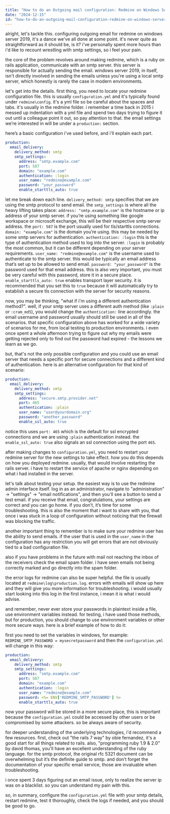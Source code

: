 ```yaml
---
title: "How to do an Outgoing mail configuration: Redmine on Windows Server 2019?"
date: "2024-12-15"
id: "how-to-do-an-outgoing-mail-configuration-redmine-on-windows-server-2019"
---
```


alright, let's tackle this. configuring outgoing email for redmine on windows server 2019, it's a dance we've all done at some point. it's never quite as straightforward as it should be, is it? i've personally spent more hours than i'd like to recount wrestling with smtp settings, so i feel your pain.

the core of the problem revolves around making redmine, which is a ruby on rails application, communicate with an smtp server. this server is responsible for actually sending the email. windows server 2019, in itself, isn't directly involved in sending the emails unless you're using a local smtp server, which honestly is rarely the case in modern environments.

let's get into the details. first thing, you need to locate your redmine configuration file. this is usually `configuration.yml` and it's typically found under `redmine\config`. it's a yml file so be careful about the spaces and tabs. it's usually in the redmine folder. i remember a time back in 2015 i messed up indentation with a yml file and spend two days trying to figure it out until a colleague point it out, so pay attention to that. the email settings we’re interested in will be under a `production:` section.

here’s a basic configuration i've used before, and i'll explain each part.

```yaml
production:
  email_delivery:
    delivery_method: smtp
    smtp_settings:
      address: "smtp.example.com"
      port: 587
      domain: "example.com"
      authentication: :login
      user_name: "redmine@example.com"
      password: "your_password"
      enable_starttls_auto: true
```

let me break down each line. `delivery_method: smtp` specifies that we are using the smtp protocol to send email. the `smtp_settings` is where all the heavy lifting takes place: `address: "smtp.example.com"` is the hostname or ip address of your smtp server. if you’re using something like google workspace or microsoft exchange, this will be their respective smtp server address. the `port: 587` is the port usually used for tls/starttls connections. `domain: "example.com"` is the domain you’re using. this may be needed by some smtp servers for authentication. `authentication: :login` this is the type of authentication method used to log into the server. `:login` is probably the most common, but it can be different depending on your server requirements. `user_name: "redmine@example.com"` is the username used to authenticate to the smtp server. this would be typically an email address that’s set up to be allowed to send email.  `password: "your_password"` is the password used for that email address. this is also very important, you must be very careful with this password, store it in a secure place. `enable_starttls_auto: true` enables transport layer security. it is recommended that you set this to `true` because it will automatically try to establish a secure tls connection with the server for security reasons.

now, you may be thinking, "what if i'm using a different authentication method?". well, if your smtp server uses a different auth method (like `:plain` or `:cram_md5`), you would change the `authentication:` line accordingly. the email username and password usually should still be used in all of the scenarios. that specific configuration above has worked for a wide variety of scenarios for me, from local testing to production environments. i even once spent a whole afternoon trying to figure out why my emails were getting rejected only to find out the password had expired - the lessons we learn as we go.

but, that's not the only possible configuration and you could use an email server that needs a specific port for secure connections and a different kind of authentication. here is an alternative configuration for that kind of scenario:

```yaml
production:
  email_delivery:
    delivery_method: smtp
    smtp_settings:
      address: "secure.smtp.provider.net"
      port: 465
      authentication: :plain
      user_name: "user@yourdomain.org"
      password: "another_password"
      enable_ssl_auto: true
```

notice this uses `port: 465` which is the default for ssl encrypted connections and we are using `:plain` authentication instead. the `enable_ssl_auto: true` also signals an ssl connection using the port `465`.

after making changes to `configuration.yml`, you need to restart your redmine server for the new settings to take effect. how you do this depends on how you deployed redmine. usually, that would involve restarting the rails server. i have to restart the service of apache or nginx depending on what i had installed in the server.

let's talk about testing your setup. the easiest way is to use the redmine admin interface itself. log in as an administrator, navigate to "administration" -> "settings" -> "email notifications", and then you'll see a button to send a test email. if you receive that email, congratulations, your settings are correct and you can go home. if you don’t, it’s time for some troubleshooting. this is also the moment that i want to share with you, that once i was stuck in a loop of configuration without noticing that the firewall was blocking the traffic.

another important thing to remember is to make sure your redmine user has the ability to send emails. if the user that is used in the `user_name` in the configuration has any restriction you will get errors that are not obviously tied to a bad configuration file.

also if you have problems in the future with mail not reaching the inbox of the receivers check the email spam folder. i have seen emails not being correctly marked and go directly into the spam folder.

the error logs for redmine can also be super helpful. the file is usually located at `redmine\log\production.log`. errors with emails will show up here and they will give you more information for troubleshooting. i would usually start looking into this log in the first instance, i mean it is what i would advise.

and remember, never ever store your passwords in plaintext inside a file, use environment variables instead. for testing, i have used those methods, but for production, you should change to use environment variables or other more secure ways. here is a brief example of how to do it:

first you need to set the variables in windows, for example: `REDMINE_SMTP_PASSWORD = mysecretpassword` and then the `configuration.yml` will change in this way:

```yaml
production:
  email_delivery:
    delivery_method: smtp
    smtp_settings:
      address: "smtp.example.com"
      port: 587
      domain: "example.com"
      authentication: :login
      user_name: "redmine@example.com"
      password: <%= ENV['REDMINE_SMTP_PASSWORD'] %>
      enable_starttls_auto: true
```

now your password will be stored in a more secure place, this is important because the `configuration.yml` could be accessed by other users or be compromised by some attackers. so be always aware of security.

for deeper understanding of the underlying technologies, i'd recommend a few resources. first, check out "the rails 7 way" by obie fernandez, it's a good start for all things related to rails. also, "programming ruby 1.9 & 2.0" by david thomas, you'll have an excellent understanding of the ruby language. for the smtp protocol, the original rfc 5321 document can be overwhelming but it’s the definite guide to smtp. and don’t forget the documentation of your specific email service, those are invaluable when troubleshooting.

i once spent 3 days figuring out an email issue, only to realize the server ip was on a blacklist. so you can understand my pain with this.

so, in summary, configure the `configuration.yml` file with your smtp details, restart redmine, test it thoroughly, check the logs if needed, and you should be good to go.
